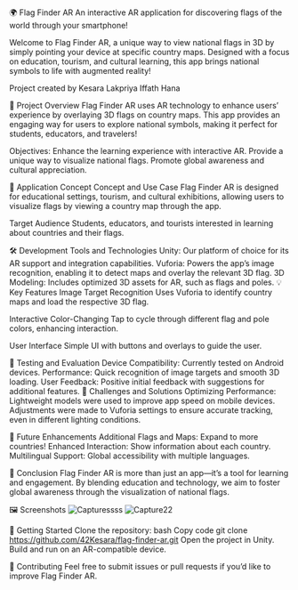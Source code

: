 🌍 Flag Finder AR
An interactive AR application for discovering flags of the world through your smartphone!

Welcome to Flag Finder AR, a unique way to view national flags in 3D by simply pointing your device at specific country maps. Designed with a focus on education, tourism, and cultural learning, this app brings national symbols to life with augmented reality!

Project created by 
Kesara Lakpriya
Iffath Hana

🚀 Project Overview
Flag Finder AR uses AR technology to enhance users’ experience by overlaying 3D flags on country maps. This app provides an engaging way for users to explore national symbols, making it perfect for students, educators, and travelers!

Objectives:
Enhance the learning experience with interactive AR.
Provide a unique way to visualize national flags.
Promote global awareness and cultural appreciation.

🎯 Application Concept
Concept and Use Case
Flag Finder AR is designed for educational settings, tourism, and cultural exhibitions, allowing users to visualize flags by viewing a country map through the app.

Target Audience
Students, educators, and tourists interested in learning about countries and their flags.

🛠️ Development Tools and Technologies
Unity: Our platform of choice for its AR support and integration capabilities.
Vuforia: Powers the app’s image recognition, enabling it to detect maps and overlay the relevant 3D flag.
3D Modeling: Includes optimized 3D assets for AR, such as flags and poles.
💡 Key Features
Image Target Recognition
Uses Vuforia to identify country maps and load the respective 3D flag.

Interactive Color-Changing
Tap to cycle through different flag and pole colors, enhancing interaction.

User Interface
Simple UI with buttons and overlays to guide the user.

📱 Testing and Evaluation
Device Compatibility: Currently tested on Android devices.
Performance: Quick recognition of image targets and smooth 3D loading.
User Feedback: Positive initial feedback with suggestions for additional features.
🔧 Challenges and Solutions
Optimizing Performance: Lightweight models were used to improve app speed on mobile devices. Adjustments were made to Vuforia settings to ensure accurate tracking, even in different lighting conditions.

🔮 Future Enhancements
Additional Flags and Maps: Expand to more countries!
Enhanced Interaction: Show information about each country.
Multilingual Support: Global accessibility with multiple languages.

📜 Conclusion
Flag Finder AR is more than just an app—it’s a tool for learning and engagement. By blending education and technology, we aim to foster global awareness through the visualization of national flags.

🖼️ Screenshots
![Capturessss](https://github.com/user-attachments/assets/cc8ea968-3071-4a5d-8a44-399a701a375f)
![Capture22](https://github.com/user-attachments/assets/baaa4f44-e90f-4623-b402-c3dc620100a9)

📲 Getting Started
Clone the repository:
bash
Copy code
git clone https://github.com/42Kesara/flag-finder-ar.git
Open the project in Unity.
Build and run on an AR-compatible device.

🤝 Contributing
Feel free to submit issues or pull requests if you’d like to improve Flag Finder AR.


